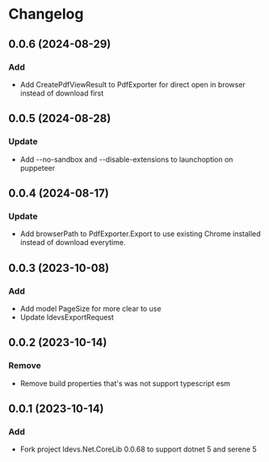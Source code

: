# Changelog

## 0.0.6 (2024-08-29)

### Add

- Add CreatePdfViewResult to PdfExporter for direct open in browser instead of download first

## 0.0.5 (2024-08-28)

### Update

- Add --no-sandbox and --disable-extensions to launchoption on puppeteer

## 0.0.4 (2024-08-17)

### Update

- Add browserPath to PdfExporter.Export to use existing Chrome installed instead of download everytime.

## 0.0.3 (2023-10-08)

### Add

- Add model PageSize for more clear to use
- Update IdevsExportRequest

## 0.0.2 (2023-10-14)

### Remove

- Remove build properties that's was not support typescript esm

## 0.0.1 (2023-10-14)

### Add

- Fork project Idevs.Net.CoreLib 0.0.68 to support dotnet 5 and serene 5
